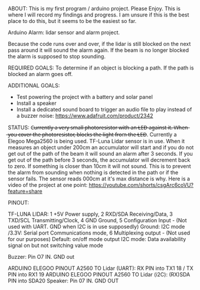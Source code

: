 ABOUT: 
This is my first program / arduino project. Please Enjoy. 
This is where I will record my findings and progress. I am unsure if this is the best place to do this, but it seems to be the easiest so far. 

Arduino Alarm:  lidar sensor and alarm project. 

Because the code runs over and over, if the lidar is still blocked on the next pass around it will sound the alarm again.
If the beam is no longer blocked the alarm is supposed to stop sounding.




REQUIRED GOALS: 
To determine if an object is blocking a path. If the path is blocked an alarm goes off.

ADDITIONAL GOALS:
- Test powering the project with a battery and solar panel
- Install a speaker
- Install a dedicated sound board to trigger an audio file to play instead of a buzzer noise: https://www.adafruit.com/product/2342




STATUS:
C̶u̶r̶r̶e̶n̶t̶l̶y̶ ̶a̶ ̶v̶e̶r̶y̶ ̶s̶m̶a̶l̶l̶ ̶p̶h̶o̶t̶o̶r̶e̶s̶i̶s̶t̶o̶r̶ ̶w̶i̶t̶h̶ ̶a̶n̶ ̶L̶E̶D̶ ̶a̶g̶a̶i̶n̶s̶t̶ ̶i̶t̶.̶ ̶W̶h̶e̶n̶ ̶y̶o̶u̶ ̶c̶o̶v̶e̶r̶ ̶t̶h̶e̶ ̶p̶h̶o̶t̶o̶r̶e̶s̶i̶s̶t̶o̶r̶,̶ ̶b̶l̶o̶c̶k̶s̶ ̶t̶h̶e̶ ̶l̶i̶g̶h̶t̶ ̶f̶r̶o̶m̶ ̶t̶h̶e̶ ̶L̶E̶D̶.
Currently a Elegoo Mega2560 is being used.
TF-Luna Lidar sensor is in use. When it measures an object under 200cm an accumulator will start and if you do not get out of the path of the beam it will sound an alarm after 3 seconds. If you get out of the path before 3 seconds, the accumulator will decrement back to zero. If something is closer than 10cm it will not sound. This is to prevent the alarm from sounding when nothing is detected in the path or if the sensor fails. The sensor reads 000cm at it's max distance is why.
Here is a video of the project at one point: https://youtube.com/shorts/csgArc6coVU?feature=share 
 
 
 
 
PINOUT:

TF-LUNA LIDAR:
1 +5V Power supply,
2 RXD/SDA Receiving/Data,
3 TXD/SCL Transmitting/Clock,
4 GND Ground,
5 Configuration Input - (Not used with UART. GND when I2C is in use supposedly)
Ground: I2C mode
/3.3V: Serial port
Communications mode,
6 Multiplexing output - (Not used for our purposes) 
Default: on/off mode output
I2C mode: Data availability
signal on but not switching 
value mode


Buzzer: Pin O7 IN. GND out

ARDUINO ELEGOO PINOUT A2560 TO Lidar (UART):  RX PIN into TX1 18 / TX PIN into RX1 19
ARDUINO ELEGOO PINOUT A2560 TO Lidar (i2C): (RX)SDA PIN into SDA20
Speaker: Pin 07 IN. GND OUT
